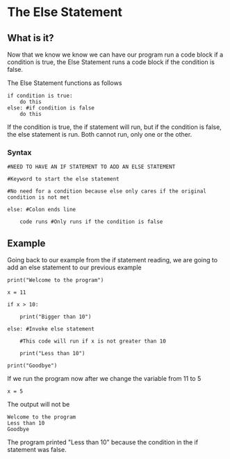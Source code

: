 # The Else Statement

## What is it?

Now that we know we know we can have our program run a code block if a condition is true, the Else Statement runs a code block if the condition is false.

The Else Statement functions as follows

    if condition is true:
        do this
    else: #if condition is false
        do this

If the condition is true, the if statement will run, but if the condition is false, the else statement is run. Both cannot run, only one or the other.

### Syntax

    #NEED TO HAVE AN IF STATEMENT TO ADD AN ELSE STATEMENT

    #Keyword to start the else statement

    #No need for a condition because else only cares if the original condition is not met

    else: #Colon ends line

        code runs #Only runs if the condition is false

## Example

Going back to our example from the if statement reading, we are going to add an else statement to our previous example

    print("Welcome to the program")

    x = 11

    if x > 10:

        print("Bigger than 10")

    else: #Invoke else statement

        #This code will run if x is not greater than 10

        print("Less than 10")

    print("Goodbye")

If we run the program now after we change the variable from 11 to 5

    x = 5

The output will not be

    Welcome to the program
    Less than 10
    Goodbye

The program printed "Less than 10" because the condition in the if statement was false.

